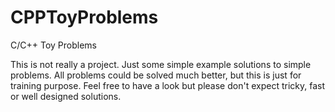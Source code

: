 # CPPToyProblems
C/C++ Toy Problems

This is not really a project. Just some simple example solutions to simple problems. All problems could be solved much better, but this is just for training purpose.
Feel free to have a look but please don't expect tricky, fast or well designed solutions.
